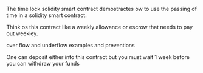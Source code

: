 The time lock solidity smart contract demostractes ow to use the passing of time in a solidity smart contract.

Think os this contract like a weekly allowance or escrow that needs to pay out weekley.

over flow and underflow examples and preventions

One can deposit either into this contract but you must wait 1 week before you can withdraw your funds